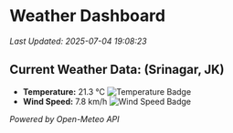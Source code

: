 
# Weather Dashboard

_Last Updated: 2025-07-04 19:08:23_

## Current Weather Data: (Srinagar, JK)
- **Temperature:** 21.3 °C ![Temperature Badge](https://img.shields.io/badge/Temperature-Medium%20Temp-green)
- **Wind Speed:** 7.8 km/h ![Wind Speed Badge](https://img.shields.io/badge/Wind%20Speed-Light%20Wind-blue)

*Powered by Open-Meteo API*
